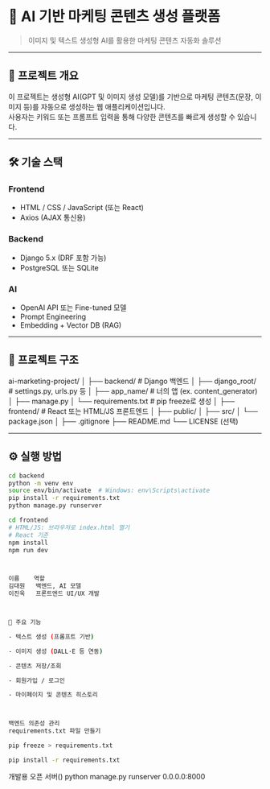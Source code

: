 # 🎯 AI 기반 마케팅 콘텐츠 생성 플랫폼

> 이미지 및 텍스트 생성형 AI를 활용한 마케팅 콘텐츠 자동화 솔루션

---

## 🚀 프로젝트 개요

이 프로젝트는 생성형 AI(GPT 및 이미지 생성 모델)를 기반으로 마케팅 콘텐츠(문장, 이미지 등)를 자동으로 생성하는 웹 애플리케이션입니다.  
사용자는 키워드 또는 프롬프트 입력을 통해 다양한 콘텐츠를 빠르게 생성할 수 있습니다.

---

## 🛠 기술 스택

### Frontend

- HTML / CSS / JavaScript (또는 React)
- Axios (AJAX 통신용)

### Backend

- Django 5.x (DRF 포함 가능)
- PostgreSQL 또는 SQLite

### AI

- OpenAI API 또는 Fine-tuned 모델
- Prompt Engineering
- Embedding + Vector DB (RAG)

---

## 📁 프로젝트 구조

ai-marketing-project/
│
├── backend/ # Django 백엔드
│ ├── django_root/ # settings.py, urls.py 등
│ ├── app_name/ # 너의 앱 (ex. content_generator)
│ ├── manage.py
│ └── requirements.txt # pip freeze로 생성
│
├── frontend/ # React 또는 HTML/JS 프론트엔드
│ ├── public/
│ ├── src/
│ └── package.json
│
├── .gitignore
├── README.md
└── LICENSE (선택)

---

## ⚙️ 실행 방법

```bash
cd backend
python -m venv env
source env/bin/activate  # Windows: env\Scripts\activate
pip install -r requirements.txt
python manage.py runserver

cd frontend
# HTML/JS: 브라우저로 index.html 열기
# React 기준
npm install
npm run dev



이름	  역할
김대원	  백엔드, AI 모델
이진욱	  프론트엔드 UI/UX 개발



📌 주요 기능

- 텍스트 생성 (프롬프트 기반)

- 이미지 생성 (DALL·E 등 연동)

- 콘텐츠 저장/조회

- 회원가입 / 로그인

- 마이페이지 및 콘텐츠 히스토리



백엔드 의존성 관리
requirements.txt 파일 만들기

pip freeze > requirements.txt

pip install -r requirements.txt
```


개발용 오픈 서버()
python manage.py runserver 0.0.0.0:8000